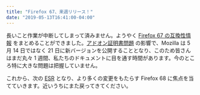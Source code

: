 ```yaml
---
title: "Firefox 67、来週リリース！"
date: "2019-05-13T16:41:00-04:00"
---
```

長いこと作業が中断してしまって済みません。ようやく [Firefox 67 の互換性情報](https://www.fxsitecompat.dev/ja/versions/67/) をまとめることができました。[アドオン証明書問題](https://blog.mozilla.org/addons/2019/05/04/update-regarding-add-ons-in-firefox/) の影響で、Mozilla は 5 月 14 日ではなく 21 日に新バージョンを公開することとなり、このため皆さんはまだ丸々 1 週間、私たちのドキュメントに目を通す時間があります。今のところ特に大きな問題は把握していません。

これから、次の [ESR](https://www.mozilla.org/firefox/organizations/) となり、より多くの変更をもたらす Firefox 68 に焦点を当てていきます。近いうちにまた戻ってきてください。
